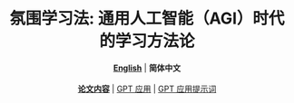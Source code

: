 <h1 align="center">氛围学习法: 通用人工智能（AGI）时代的学习方法论</h1>
<div align="center">
  <a href="./README.md"><strong>English</strong></a> | <strong>简体中文</strong>
  <br/>
  <br/>
  <a href="./vibe-learning_zh_CN.md"><strong>论文内容</strong></a> | <a href="https://chatgpt.com/g/g-67f0e2a0fd1c8191adbc37d924f8986c-fen-wei-xue-xi-fa">GPT 应用</a> | <a href="./gpt-app-instruction_zh_CN.md">GPT 应用提示词</a>
</div>